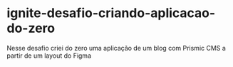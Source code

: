 # ignite-desafio-criando-aplicacao-do-zero
Nesse desafio criei do zero uma aplicação de um blog com Prismic CMS a partir de um layout do Figma
